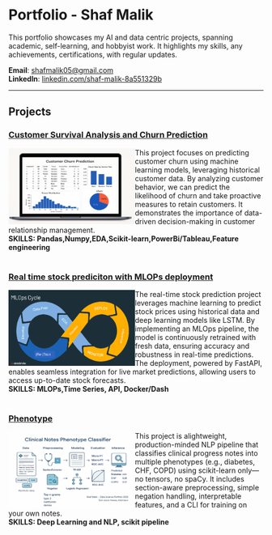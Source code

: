 # Portfolio - Shaf Malik

This portfolio showcases my AI and data centric projects, spanning academic, self-learning, and hobbyist work. It highlights my skills, any achievements, certifications, with regular updates.

**Email**: [shafmalik05@gmail.com](mailto:shafmalik05@gmail.com)  
**LinkedIn**: [linkedin.com/shaf-malik-8a551329b](https://www.linkedin.com/in/shaf-malik-8a551329b/)

---

## Projects


### [Customer Survival Analysis and Churn Prediction](https://github.com/shafmalik/shaf.malik05/blob/main/Files/churn_data.ipynb)
<img align="left" width="250" height="150" src="Churn.png" alt="Churn Prediction Project">
This project focuses on predicting customer churn using machine learning models, leveraging historical customer data. By analyzing customer behavior, we can predict the likelihood of churn and take proactive measures to retain customers. It demonstrates the importance of data-driven decision-making in customer relationship management. 

<div style="clear: both;"></div> <!-- Clear the float -->
<div><strong>SKILLS: Pandas,Numpy,EDA,Scikit-learn,PowerBi/Tableau,Feature engineering </strong></div>
<br clear="left"/>

### [Real time stock prediciton with MLOPs deployment](https://github.com/shafmalik/shaf.malik05/blob/main/Files/Tensor.ipynb)
<img align="left" width="250" height="150" src="mlops-cycle.png" alt="Instacart Project">
The real-time stock prediction project leverages machine learning to predict stock prices using historical data and deep learning models like LSTM. By implementing an MLOps pipeline, the model is continuously retrained with fresh data, ensuring accuracy and robustness in real-time predictions. The deployment, powered by FastAPI, enables seamless integration for live market predictions, allowing users to access up-to-date stock forecasts.

<div style="clear: both;"></div> <!-- Clear the float -->
<div><strong>SKILLS: MLOPs,Time Series, API, Docker/Dash</strong></div>
<br clear="left"/>

### [Phenotype](https://github.com/shafmalik/shaf.malik05/blob/052b446b25913deb35e561f584a7ff797a806714/Files/Asp.ipynb)
<img align="left" width="250" height="150" src="Phenotype.png" alt="News Recommender">
This project is alightweight, production-minded NLP pipeline that classifies clinical progress notes into multiple phenotypes (e.g., diabetes, CHF, COPD) using scikit-learn only—no tensors, no spaCy. It includes section-aware preprocessing, simple negation handling, interpretable features, and a CLI for training on your own notes.

<div style="clear: both;"></div> <!-- Clear the float -->
<div><strong>SKILLS: Deep Learning and NLP, scikit pipeline</strong></div>
<br clear="left"/>
